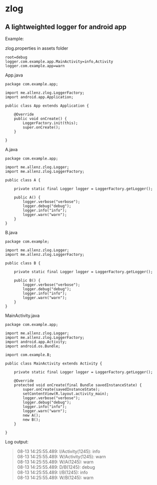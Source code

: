 zlog
====
A lightweighted logger for android app
--------------------------------------
Example:

zlog.properties in assets folder

	root=debug  
	logger.com.example.app.MainActivity=info,Activity
	logger.com.example.app=warn

App.java

	package com.example.app;
	
	import me.allenz.zlog.LoggerFactory;
	import android.app.Application;
	
	public class App extends Application {
	
		@Override
		public void onCreate() {
			LoggerFactory.init(this);
			super.onCreate();
		}
	
	}

A.java

	package com.example.app;
	
	import me.allenz.zlog.Logger;
	import me.allenz.zlog.LoggerFactory;
	
	public class A {
	
		private static final Logger logger = LoggerFactory.getLogger();
	
		public A() {
			logger.verbose("verbose");
			logger.debug("debug");
			logger.info("info");
			logger.warn("warn");
		}
	}
	
B.java

	package com.example;
	
	import me.allenz.zlog.Logger;
	import me.allenz.zlog.LoggerFactory;
	
	public class B {
	
		private static final Logger logger = LoggerFactory.getLogger();
	
		public B() {
			logger.verbose("verbose");
			logger.debug("debug");
			logger.info("info");
			logger.warn("warn");
		}
	}
	
MainActivity.java

	package com.example.app;
	
	import me.allenz.zlog.Logger;
	import me.allenz.zlog.LoggerFactory;
	import android.app.Activity;
	import android.os.Bundle;
	
	import com.example.B;
	
	public class MainActivity extends Activity {
	
		private static final Logger logger = LoggerFactory.getLogger();
	
		@Override
		protected void onCreate(final Bundle savedInstanceState) {
			super.onCreate(savedInstanceState);
			setContentView(R.layout.activity_main);
			logger.verbose("verbose");
			logger.debug("debug");
			logger.info("info");
			logger.warn("warn");
			new A();
			new B();
		}
	
	}

Log output:

>08-13 14:25:55.489: I/Activity(1245): info  
>08-13 14:25:55.489: W/Activity(1245): warn  
>08-13 14:25:55.489: W/A(1245): warn  
>08-13 14:25:55.489: D/B(1245): debug  
>08-13 14:25:55.489: I/B(1245): info  
>08-13 14:25:55.489: W/B(1245): warn
